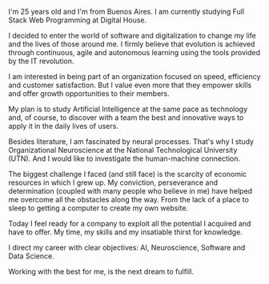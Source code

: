 I'm 25 years old and I'm from Buenos Aires. I am currently studying Full Stack Web Programming at Digital House.
 
I decided to enter the world of software and digitalization to change my life and the lives of those around me. I firmly believe that evolution is achieved through continuous, agile and autonomous learning using the tools provided by the IT revolution.

I am interested in being part of an organization focused on speed, efficiency and customer satisfaction. But I value even more that they empower skills and offer growth opportunities to their members.
 
My plan is to study Artificial Intelligence at the same pace as technology and, of course, to discover with a team the best and innovative ways to apply it in the daily lives of users.
 
Besides literature, I am fascinated by neural processes. That's why I study Organizational Neuroscience at the National Technological University (UTN). And I would like to investigate the human-machine connection.
 
The biggest challenge I faced (and still face) is the scarcity of economic resources in which I grew up. My conviction, perseverance and determination (coupled with many people who believe in me) have helped me overcome all the obstacles along the way. From the lack of a place to sleep to getting a computer to create my own website.
 
Today I feel ready for a company to exploit all the potential I acquired and have to offer. My time, my skills and my insatiable thirst for knowledge.
 
I direct my career with clear objectives: AI, Neuroscience, Software and Data Science.
 
Working with the best for me, is the next dream to fulfill.